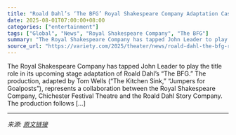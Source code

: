 ```yaml
---
title: "Roald Dahl’s ‘The BFG’ Royal Shakespeare Company Adaptation Casts John Leader in Title Role"
date: 2025-08-01T07:00:00+08:00
categories: ["entertainment"]
tags: ["Global", "News", "Royal Shakespeare Company", "The BFG"]
summary: "The Royal Shakespeare Company has tapped John Leader to play the title role in its upcoming stage adaptation of Roald Dahl&#8217;s &#8220;The BFG.&#8221; The production, adapted by Tom Wells (&#8220;T"
source_url: "https://variety.com/2025/theater/news/roald-dahl-the-bfg-royal-shakespeare-company-title-role-1236476320/"
---
```


The Royal Shakespeare Company has tapped John Leader to play the title role in its upcoming stage adaptation of Roald Dahl&#8217;s &#8220;The BFG.&#8221; The production, adapted by Tom Wells (&#8220;The Kitchen Sink,&#8221; &#8220;Jumpers for Goalposts&#8221;), represents a collaboration between the Royal Shakespeare Company, Chichester Festival Theatre and the Roald Dahl Story Company. The production follows [&#8230;]

---

*来源: [原文链接](https://variety.com/2025/theater/news/roald-dahl-the-bfg-royal-shakespeare-company-title-role-1236476320/)*
